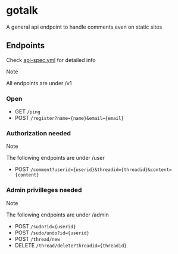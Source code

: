 # gotalk

A general api endpoint to handle comments even on static sites

## Endpoints

Check [api-spec.yml](https://github.com/KDesp73/gotalk/blob/main/api/api-spec.yml) for detailed info

> [!NOTE]
> All endpoints are under /v1

### Open

- GET `/ping`
- POST `/register?name={name}&email={email}`

### Authorization needed

> [!NOTE]
> The following endpoints are under /user

- POST `/comment?userid={userid}&threadid={threadid}&content={content}`

### Admin privilleges needed

> [!NOTE]
> The following endpoints are under /admin

- POST `/sudo?id={userid}`
- POST `/sudo/undo?id={userid}`
- POST `/thread/new`
- DELETE `/thread/delete?threadid={threadid}`
